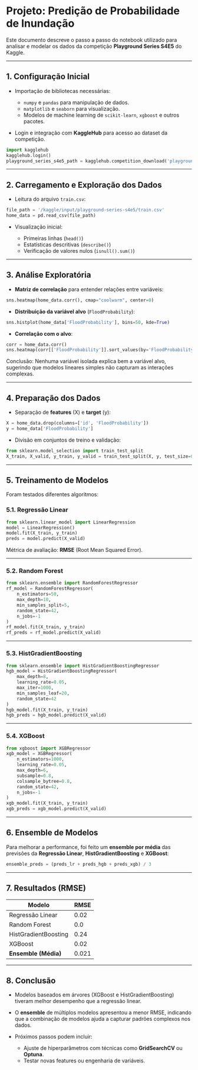

# Projeto: Predição de Probabilidade de Inundação

Este documento descreve o passo a passo do notebook utilizado para analisar e modelar os dados da competição **Playground Series S4E5** do Kaggle.

---

## **1. Configuração Inicial**

* Importação de bibliotecas necessárias:

  * `numpy` e `pandas` para manipulação de dados.
  * `matplotlib` e `seaborn` para visualização.
  * Modelos de machine learning de `scikit-learn`, `xgboost` e outros pacotes.
* Login e integração com **KaggleHub** para acesso ao dataset da competição.

```python
import kagglehub
kagglehub.login()
playground_series_s4e5_path = kagglehub.competition_download('playground-series-s4e5')
```

---

## **2. Carregamento e Exploração dos Dados**

* Leitura do arquivo `train.csv`:

```python
file_path = '/kaggle/input/playground-series-s4e5/train.csv'
home_data = pd.read_csv(file_path)
```

* Visualização inicial:

  * Primeiras linhas (`head()`)
  * Estatísticas descritivas (`describe()`)
  * Verificação de valores nulos (`isnull().sum()`)

---

## **3. Análise Exploratória**

* **Matriz de correlação** para entender relações entre variáveis:

```python
sns.heatmap(home_data.corr(), cmap="coolwarm", center=0)
```

* **Distribuição da variável alvo** (`FloodProbability`):

```python
sns.histplot(home_data['FloodProbability'], bins=50, kde=True)
```

* **Correlação com o alvo**:

```python
corr = home_data.corr()
sns.heatmap(corr[['FloodProbability']].sort_values(by='FloodProbability', ascending=False), annot=True)
```

Conclusão: Nenhuma variável isolada explica bem a variável alvo, sugerindo que modelos lineares simples não capturam as interações complexas.

---

## **4. Preparação dos Dados**

* Separação de **features** (X) e **target** (y):

```python
X = home_data.drop(columns=['id', 'FloodProbability'])
y = home_data['FloodProbability']
```

* Divisão em conjuntos de treino e validação:

```python
from sklearn.model_selection import train_test_split
X_train, X_valid, y_train, y_valid = train_test_split(X, y, test_size=0.2, random_state=42)
```

---

## **5. Treinamento de Modelos**

Foram testados diferentes algoritmos:

### **5.1. Regressão Linear**

```python
from sklearn.linear_model import LinearRegression
model = LinearRegression()
model.fit(X_train, y_train)
preds = model.predict(X_valid)
```

Métrica de avaliação: **RMSE** (Root Mean Squared Error).

---

### **5.2. Random Forest**

```python
from sklearn.ensemble import RandomForestRegressor
rf_model = RandomForestRegressor(
    n_estimators=50,
    max_depth=10,
    min_samples_split=5,
    random_state=42,
    n_jobs=-1
)
rf_model.fit(X_train, y_train)
rf_preds = rf_model.predict(X_valid)
```

---

### **5.3. HistGradientBoosting**

```python
from sklearn.ensemble import HistGradientBoostingRegressor
hgb_model = HistGradientBoostingRegressor(
    max_depth=8,
    learning_rate=0.05,
    max_iter=1000,
    min_samples_leaf=20,
    random_state=42
)
hgb_model.fit(X_train, y_train)
hgb_preds = hgb_model.predict(X_valid)
```

---

### **5.4. XGBoost**

```python
from xgboost import XGBRegressor
xgb_model = XGBRegressor(
    n_estimators=1000,
    learning_rate=0.05,
    max_depth=6,
    subsample=0.8,
    colsample_bytree=0.8,
    random_state=42,
    n_jobs=-1
)
xgb_model.fit(X_train, y_train)
xgb_preds = xgb_model.predict(X_valid)
```

---

## **6. Ensemble de Modelos**

Para melhorar a performance, foi feito um **ensemble por média** das previsões da **Regressão Linear**, **HistGradientBoosting** e **XGBoost**:

```python
ensemble_preds = (preds_lr + preds_hgb + preds_xgb) / 3
```

---

## **7. Resultados (RMSE)**

| Modelo               | RMSE           |
| -------------------- | -------------- |
| Regressão Linear     | 0.02 |
| Random Forest        | 0.0|
| HistGradientBoosting | 0.24 |
| XGBoost              | 0.02 |
| **Ensemble (Média)** | 0.021 |

---

## **8. Conclusão**

* Modelos baseados em árvores (XGBoost e HistGradientBoosting) tiveram melhor desempenho que a regressão linear.
* O **ensemble** de múltiplos modelos apresentou a menor RMSE, indicando que a combinação de modelos ajuda a capturar padrões complexos nos dados.
* Próximos passos podem incluir:

  * Ajuste de hiperparâmetros com técnicas como **GridSearchCV** ou **Optuna**.
  * Testar novas features ou engenharia de variáveis.
